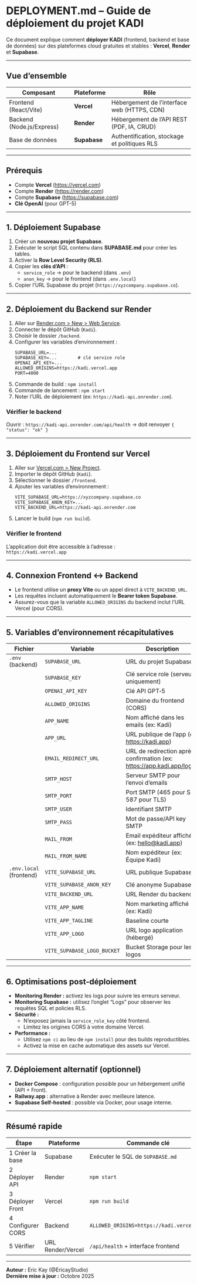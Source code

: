 # DEPLOYMENT.md – Guide de déploiement du projet KADI

Ce document explique comment **déployer KADI** (frontend, backend et base de données) sur des plateformes cloud gratuites et stables : **Vercel**, **Render** et **Supabase**.

---

## Vue d’ensemble

| Composant  | Plateforme | Rôle |
|-------------|-------------|------|
| Frontend (React/Vite) | **Vercel** | Hébergement de l’interface web (HTTPS, CDN) |
| Backend (Node.js/Express) | **Render** | Hébergement de l’API REST (PDF, IA, CRUD) |
| Base de données | **Supabase** | Authentification, stockage et politiques RLS |

---

## Prérequis

- Compte **Vercel** (https://vercel.com)
- Compte **Render** (https://render.com)
- Compte **Supabase** (https://supabase.com)
- **Clé OpenAI** (pour GPT-5)

---

## 1. Déploiement Supabase

1. Créer un **nouveau projet Supabase**.
2. Exécuter le script SQL contenu dans **SUPABASE.md** pour créer les tables.
3. Activer la **Row Level Security (RLS)**.
4. Copier les **clés d’API** :
   - `service_role` → pour le backend (dans `.env`)
   - `anon_key` → pour le frontend (dans `.env.local`)
5. Copier l’URL Supabase du projet (`https://xyzcompany.supabase.co`).

---

## 2. Déploiement du Backend sur Render

1. Aller sur [Render.com > New > Web Service](https://render.com).
2. Connecter le dépôt GitHub (`Kadi`).
3. Choisir le dossier `/backend`.
4. Configurer les variables d’environnement :
   ```env
   SUPABASE_URL=...
   SUPABASE_KEY=...        # clé service role
   OPENAI_API_KEY=...
   ALLOWED_ORIGINS=https://kadi.vercel.app
   PORT=4000
   ```
5. Commande de build : `npm install`
6. Commande de lancement : `npm start`
7. Noter l’URL de déploiement (ex: `https://kadi-api.onrender.com`).

### Vérifier le backend
Ouvrir : `https://kadi-api.onrender.com/api/health` → doit renvoyer `{ "status": "ok" }`

---

## 3. Déploiement du Frontend sur Vercel

1. Aller sur [Vercel.com > New Project](https://vercel.com/new).
2. Importer le dépôt GitHub (`Kadi`).
3. Sélectionner le dossier `/frontend`.
4. Ajouter les variables d’environnement :
   ```env
   VITE_SUPABASE_URL=https://xyzcompany.supabase.co
   VITE_SUPABASE_ANON_KEY=...
   VITE_BACKEND_URL=https://kadi-api.onrender.com
   ```
5. Lancer le build (`npm run build`).

### Vérifier le frontend
L’application doit être accessible à l’adresse :  
`https://kadi.vercel.app`

---

## 4. Connexion Frontend ↔ Backend

- Le frontend utilise un **proxy Vite** ou un appel direct à `VITE_BACKEND_URL`.
- Les requêtes incluent automatiquement le **Bearer token Supabase**.
- Assurez-vous que la variable `ALLOWED_ORIGINS` du backend inclut l’URL Vercel (pour CORS).

---

## 5. Variables d’environnement récapitulatives

| Fichier | Variable | Description |
|----------|-----------|--------------|
| `.env` (backend) | `SUPABASE_URL` | URL du projet Supabase |
|  | `SUPABASE_KEY` | Clé service role (serveur uniquement) |
|  | `OPENAI_API_KEY` | Clé API GPT‑5 |
|  | `ALLOWED_ORIGINS` | Domaine du frontend (CORS) |
|  | `APP_NAME` | Nom affiché dans les emails (ex: Kadi) |
|  | `APP_URL` | URL publique de l’app (ex: https://kadi.app) |
|  | `EMAIL_REDIRECT_URL` | URL de redirection après confirmation (ex: https://app.kadi.app/login) |
|  | `SMTP_HOST` | Serveur SMTP pour l’envoi d’emails |
|  | `SMTP_PORT` | Port SMTP (465 pour SSL, 587 pour TLS) |
|  | `SMTP_USER` | Identifiant SMTP |
|  | `SMTP_PASS` | Mot de passe/API key SMTP |
|  | `MAIL_FROM` | Email expéditeur affiché (ex: hello@kadi.app) |
|  | `MAIL_FROM_NAME` | Nom expéditeur (ex: Équipe Kadi) |
| `.env.local` (frontend) | `VITE_SUPABASE_URL` | URL publique Supabase |
|  | `VITE_SUPABASE_ANON_KEY` | Clé anonyme Supabase |
|  | `VITE_BACKEND_URL` | URL Render du backend |
|  | `VITE_APP_NAME` | Nom marketing affiché (ex: Kadi) |
|  | `VITE_APP_TAGLINE` | Baseline courte |
|  | `VITE_APP_LOGO` | URL logo application (hébergé) |
|  | `VITE_SUPABASE_LOGO_BUCKET` | Bucket Storage pour les logos |

---

## 6. Optimisations post‑déploiement

- **Monitoring Render :** activez les logs pour suivre les erreurs serveur.
- **Monitoring Supabase :** utilisez l’onglet “Logs” pour observer les requêtes SQL et policies RLS.
- **Sécurité :**
  - N’exposez jamais la `service_role_key` côté frontend.
  - Limitez les origines CORS à votre domaine Vercel.
- **Performance :**
  - Utilisez `npm ci` au lieu de `npm install` pour des builds reproductibles.
  - Activez la mise en cache automatique des assets sur Vercel.

---

## 7. Déploiement alternatif (optionnel)

- **Docker Compose** : configuration possible pour un hébergement unifié (API + Front).
- **Railway.app** : alternative à Render avec meilleure latence.
- **Supabase Self‑hosted** : possible via Docker, pour usage interne.

---

## Résumé rapide

| Étape | Plateforme | Commande clé |
|-------|-------------|---------------|
| 1 Créer la base | Supabase | Exécuter le SQL de `SUPABASE.md` |
| 2 Déployer API | Render | `npm start` |
| 3 Déployer Front | Vercel | `npm run build` |
| 4 Configurer CORS | Backend | `ALLOWED_ORIGINS=https://kadi.vercel.app` |
| 5 Vérifier | URL Render/Vercel | `/api/health` + interface frontend |

---

**Auteur :** Eric Kay (@EricayStudio)  
**Dernière mise à jour :** Octobre 2025
